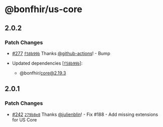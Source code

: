 # @bonfhir/us-core

## 2.0.2

### Patch Changes

- [#277](https://github.com/bonfhir/bonfhir/pull/277) [`f58b99b`](https://github.com/bonfhir/bonfhir/commit/f58b99b87ce8d155409abc0ef5514e4a779cd435) Thanks [@github-actions](https://github.com/apps/github-actions)! - Bump

- Updated dependencies [[`f58b99b`](https://github.com/bonfhir/bonfhir/commit/f58b99b87ce8d155409abc0ef5514e4a779cd435)]:
  - @bonfhir/core@2.19.3

## 2.0.1

### Patch Changes

- [#242](https://github.com/bonfhir/bonfhir/pull/242) [`279b8e8`](https://github.com/bonfhir/bonfhir/commit/279b8e8f4405362fcdda9f35e8ba15afd43a7a63) Thanks [@julienblin](https://github.com/julienblin)! - Fix #188 - Add missing extensions for US Core
